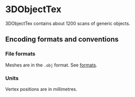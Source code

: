 # 3DObjectTex

3DObjectTex contains about 1200 scans of generic objects.

## Encoding formats and conventions

### File formats

Meshes are in the `.obj` format.
See [formats](formats.md).

### Units

Vertex positions are in millimetres.
